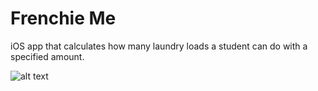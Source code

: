 # Frenchie Me
iOS app that calculates how many laundry loads a student can do with a specified amount.

![alt text](https://image.noelshack.com/fichiers/2018/33/7/1534714216-simulator-screen-shot-iphone-7-2018-08-19-at-14-30-01.png)



